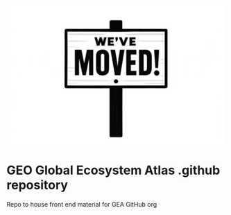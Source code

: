 ![](https://github.com/geo-global-ecosystem-atlas/.github/blob/assets/Designer.png)

# GEO Global Ecosystem Atlas .github repository

Repo to house front end material for GEA GitHub org
